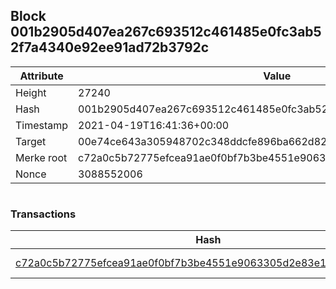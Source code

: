 ## Block 001b2905d407ea267c693512c461485e0fc3ab52f7a4340e92ee91ad72b3792c

Attribute | Value
--- | ---
Height | 27240
Hash | 001b2905d407ea267c693512c461485e0fc3ab52f7a4340e92ee91ad72b3792c
Timestamp | 2021-04-19T16:41:36+00:00
Target | 00e74ce643a305948702c348ddcfe896ba662d82c1a228faf4ad12250f07334e
Merke root | c72a0c5b72775efcea91ae0f0bf7b3be4551e9063305d2e83e129fd0e2f88f36
Nonce | 3088552006

```

```

### Transactions

Hash | Amount
--- | ---
[c72a0c5b72775efcea91ae0f0bf7b3be4551e9063305d2e83e129fd0e2f88f36](c72a0c5b72775efcea91ae0f0bf7b3be4551e9063305d2e83e129fd0e2f88f36.md) | 10.00000000 SKEPTI 
